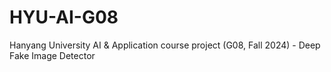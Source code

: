 # HYU-AI-G08
Hanyang University AI &amp; Application course project (G08, Fall 2024) - Deep Fake Image Detector
